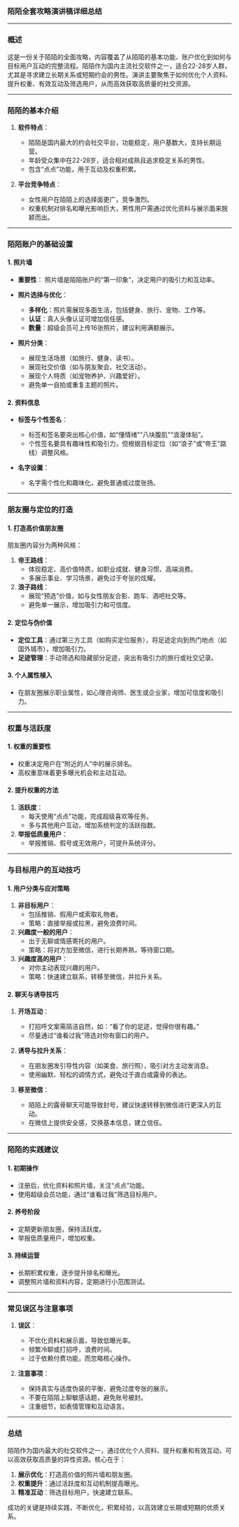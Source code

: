 ### **陌陌全套攻略演讲稿详细总结**

---

### **概述**

这是一份关于陌陌的全面攻略，内容覆盖了从陌陌的基本功能、账户优化到如何与目标用户互动的完整流程。陌陌作为国内主流社交软件之一，适合22-28岁人群，尤其是寻求建立长期关系或短期约会的男性。演讲主要聚焦于如何优化个人资料、提升权重、有效互动及筛选用户，从而高效获取高质量的社交资源。

---

### **陌陌的基本介绍**

1. **软件特点**：
   - 陌陌是国内最大的约会社交平台，功能稳定，用户基数大，支持长期运营。
   - 年龄受众集中在22-28岁，适合相对成熟且追求稳定关系的男性。
   - 包含“点点”功能，用于互动及权重积累。

2. **平台竞争特点**：
   - 女性用户在陌陌上的选择面更广，竞争激烈。
   - 权重机制对排名和曝光影响巨大，男性用户需通过优化资料与展示面来脱颖而出。

---

### **陌陌账户的基础设置**

#### **1. 照片墙**
- **重要性**：
  照片墙是陌陌账户的“第一印象”，决定用户的吸引力和互动率。
  
- **照片选择与优化**：
  - **多样化**：照片需展现多面生活，包括健身、旅行、宠物、工作等。
  - **认证**：真人头像认证可增加信任感。
  - **数量**：超级会员可上传16张照片，建议利用满额展示。

- **照片分类**：
  - 展现生活场景（如旅行、健身、读书）。
  - 展现社交价值（如与朋友聚会、社交活动）。
  - 展现个人特质（如宠物养护、兴趣爱好）。
  - 避免单一自拍或重复主题的照片。

#### **2. 资料信息**
- **标签与个性签名**：
  - 标签和签名要突出核心价值，如“懂情绪”“八块腹肌”“浪漫体贴”。
  - 个性签名要具有趣味性和吸引力，但根据目标定位（如“浪子”或“帝王”路线）调整风格。

- **名字设置**：
  - 名字需个性化和趣味化，避免普通或过度张扬。

---

### **朋友圈与定位的打造**

#### **1. 打造高价值朋友圈**
朋友圈内容分为两种风格：
1. **帝王路线**：
   - 体现稳定、高价值特质，如职业成就、健身习惯、高端消费。
   - 多展示事业、学习场景，避免过于夸张的炫耀。
2. **浪子路线**：
   - 展现“预选”价值，如与女性朋友合影、跑车、酒吧社交等。
   - 避免单一展示，增加吸引力和可信度。

#### **2. 定位与伪价值**
- **定位工具**：通过第三方工具（如购买定位服务），将足迹定向到热门地点（如国外城市），增加吸引力。
- **足迹管理**：手动筛选和隐藏部分足迹，突出有吸引力的旅行或社交记录。

#### **3. 个人属性植入**
- 在朋友圈展示职业属性，如心理咨询师、医生或企业家，增加可信度和吸引力。

---

### **权重与活跃度**

#### **1. 权重的重要性**
- 权重决定用户在“附近的人”中的展示排名。
- 高权重意味着更多曝光机会和主动互动。

#### **2. 提升权重的方法**
1. **活跃度**：
   - 每天使用“点点”功能，完成超级喜欢等任务。
   - 多与其他用户互动，增加系统判定的活跃指数。
2. **举报低质量用户**：
   - 举报推销、假号或无效用户，可提升系统评分。

---

### **与目标用户的互动技巧**

#### **1. 用户分类与应对策略**
1. **非目标用户**：
   - 包括推销、假用户或索取礼物者。
   - 策略：直接举报或拉黑，避免浪费时间。
2. **兴趣度一般的用户**：
   - 出于无聊或情感寄托的用户。
   - 策略：将对方加至微信，进行长期养熟，等待窗口期。
3. **兴趣度高的用户**：
   - 对你主动表现兴趣的用户。
   - 策略：快速建立联系，转移至微信，并拉升关系。

#### **2. 聊天与诱导技巧**
1. **开场互动**：
   - 打招呼文案需简洁自然，如：“看了你的足迹，觉得你很有趣。”
   - 尽量通过“谁看过我”筛选对你有窗口的用户。

2. **诱导与拉升关系**：
   - 在朋友圈发引导性内容（如美食、旅行照），吸引对方主动发消息。
   - 使用幽默、轻松的调情方式，避免过于直白或露骨的表达。

3. **移至微信**：
   - 陌陌上的露骨聊天可能导致封号，建议快速转移到微信进行更深入的互动。
   - 在微信上提供安全感，交换基本信息，建立信任。

---

### **陌陌的实践建议**

#### **1. 初期操作**
- 注册后，优化资料和照片墙，关注“点点”功能。
- 使用超级会员功能，通过“谁看过我”筛选目标用户。

#### **2. 养号阶段**
- 定期更新朋友圈，保持活跃度。
- 举报低质量用户，增加权重。

#### **3. 持续运营**
- 长期积累权重，逐步提升排名和曝光。
- 调整照片墙和资料内容，定期进行小范围测试。

---

### **常见误区与注意事项**

1. **误区**：
   - 不优化资料和展示面，导致低曝光率。
   - 频繁冷聊或打招呼，浪费时间。
   - 过于依赖付费功能，而忽略核心操作。

2. **注意事项**：
   - 保持真实与适度伪装的平衡，避免过度夸张的展示。
   - 不要在陌陌上聊敏感话题，避免账号被封。
   - 注重细节，如表情管理和互动语言。

---

### **总结**

陌陌作为国内最大的社交软件之一，通过优化个人资料、提升权重和有效互动，可以高效获取高质量的异性资源。核心在于：

1. **展示优化**：打造高价值的照片墙和朋友圈。
2. **权重提升**：通过活跃度和互动机制提高曝光。
3. **精准互动**：筛选目标用户，快速建立联系。

成功的关键是持续实践，不断优化，积累经验，以高效建立长期或短期的优质关系。
